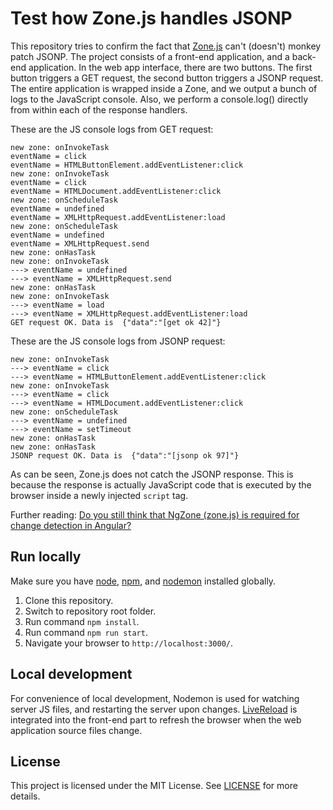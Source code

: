 # Test how Zone.js handles JSONP

This repository tries to confirm the fact that [Zone.js](https://github.com/angular/zone.js/) can't
(doesn't) monkey patch JSONP. The project consists of a front-end application, and a back-end application.
In the web app interface, there are two buttons. The first button triggers a GET request, the second
button triggers a JSONP request. The entire application is wrapped inside a Zone, and we output a
bunch of logs to the JavaScript console. Also, we perform a console.log() directly from within each of
the response handlers.

These are the JS console logs from GET request:

```
new zone: onInvokeTask
eventName = click
eventName = HTMLButtonElement.addEventListener:click
new zone: onInvokeTask
eventName = click
eventName = HTMLDocument.addEventListener:click
new zone: onScheduleTask
eventName = undefined
eventName = XMLHttpRequest.addEventListener:load
new zone: onScheduleTask
eventName = undefined
eventName = XMLHttpRequest.send
new zone: onHasTask
new zone: onInvokeTask
---> eventName = undefined
---> eventName = XMLHttpRequest.send
new zone: onHasTask
new zone: onInvokeTask
---> eventName = load
---> eventName = XMLHttpRequest.addEventListener:load
GET request OK. Data is  {"data":"[get ok 42]"}
```

These are the JS console logs from JSONP request:

```
new zone: onInvokeTask
---> eventName = click
---> eventName = HTMLButtonElement.addEventListener:click
new zone: onInvokeTask
---> eventName = click
---> eventName = HTMLDocument.addEventListener:click
new zone: onScheduleTask
---> eventName = undefined
---> eventName = setTimeout
new zone: onHasTask
new zone: onHasTask
JSONP request OK. Data is  {"data":"[jsonp ok 97]"}
```

As can be seen, Zone.js does not catch the JSONP response. This is because
the response is actually JavaScript code that is executed by the browser inside
a newly injected `script` tag.

Further reading: [Do you still think that NgZone (zone.js) is required for change detection in Angular?](https://blog.angularindepth.com/do-you-still-think-that-ngzone-zone-js-is-required-for-change-detection-in-angular-16f7a575afef)

## Run locally

Make sure you have [node](https://github.com/nodejs/node), [npm](https://github.com/npm/npm), and
[nodemon](https://github.com/remy/nodemon) installed globally.

1. Clone this repository.
2. Switch to repository root folder.
3. Run command `npm install`.
4. Run command `npm run start`.
5. Navigate your browser to `http://localhost:3000/`.

## Local development

For convenience of local development, Nodemon is used for watching server JS files, and restarting the server upon
changes. [LiveReload](https://github.com/napcs/node-livereload) is integrated into the front-end part to refresh the
browser when the web application source files change.

## License

This project is licensed under the MIT License. See [LICENSE](LICENSE) for more details.
